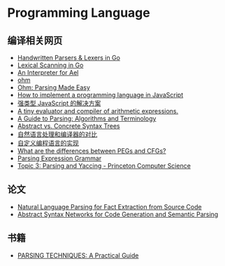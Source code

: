 # Programming Language
## 编译相关网页
* [Handwritten Parsers & Lexers in Go](https://blog.gopheracademy.com/advent-2014/parsers-lexers/)
* [Lexical Scanning in Go](https://talks.golang.org/2011/lex.slide#1)
* [An Interpreter for Ael](http://cs.lmu.edu/~ray/notes/aelinterpreter/)
* [ohm](https://github.com/harc/ohm)
* [Ohm: Parsing Made Easy](https://nextjournal.com/dubroy/ohm-parsing-made-easy)
* [How to implement a programming language in JavaScript](http://lisperator.net/pltut/)
* [强类型 JavaScript 的解决方案](http://www.ruanyifeng.com/blog/2015/02/strong-typing-javascript.html)
* [A tiny evaluator and compiler of arithmetic expressions.](https://github.com/mgechev/tiny-compiler)
* [A Guide to Parsing: Algorithms and Terminology](https://tomassetti.me/guide-parsing-algorithms-terminology/)
* [Abstract vs. Concrete Syntax Trees](https://eli.thegreenplace.net/2009/02/16/abstract-vs-concrete-syntax-trees/)
* [自然语言处理和编译器的对比](https://www.cnblogs.com/auroratony/p/6078930.html)
* [自定义编程语言的实现](https://www.jianshu.com/p/6a2f4ae4e099)
* [What are the differences between PEGs and CFGs?
](https://stackoverflow.com/questions/5501074/what-are-the-differences-between-pegs-and-cfgs)
* [Parsing Expression Grammar](https://en.wikipedia.org/wiki/Parsing_expression_grammar)
* [Topic 3: Parsing and Yaccing - Princeton Computer Science](https://www.cs.princeton.edu/courses/archive/spring18/cos320/lectures/03-Parsing.pdf)
## 论文
* [Natural Language Parsing for Fact Extraction from Source Code](https://pdfs.semanticscholar.org/22f2/3c869093cb78f22356b797a5726b3a0ee80a.pdf)
* [Abstract Syntax Networks for Code Generation and Semantic Parsing](http://nlp.cs.berkeley.edu/pubs/Rabinovich-Stern-Klein_2017_AbstractSyntaxNetworks_paper.pdf)
## 书籍
* [PARSING TECHNIQUES: A Practical Guide](http://ccl.pku.edu.cn/doubtfire/NLP/Parsing/Books/ParsingTechs_A_Practical_Guide.pdf)
